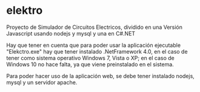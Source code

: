 # elektro
Proyecto de Simulador de Circuitos Electricos, dividido en una Versión Javascript usando nodejs y mysql y una en C#.NET

Hay que tener en cuenta que para poder usar la aplicación ejecutable "Elekctro.exe" hay que tener instalado .NetFramework 4.0, en el caso de tener como sistema operativo Windows 7, Vista o XP; en el caso de Windows 10 no hace falta, ya que viene preinstalado en el sistema.

Para poder hacer uso de la aplicación web, se debe tener instalado nodejs, mysql y un servidor apache.